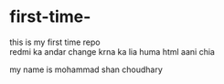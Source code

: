 # first-time-

this is my first time repo 
<br> redmi ka andar change krna ka lia huma html aani chia <br>

my name is mohammad shan  choudhary 
